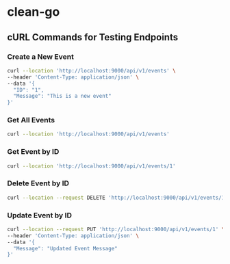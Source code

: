 # clean-go

## cURL Commands for Testing Endpoints

### Create a New Event
```bash
curl --location 'http://localhost:9000/api/v1/events' \
--header 'Content-Type: application/json' \
--data '{
  "ID": "1",
  "Message": "This is a new event"
}'
```

### Get All Events
```bash
curl --location 'http://localhost:9000/api/v1/events'
```

### Get Event by ID
```bash
curl --location 'http://localhost:9000/api/v1/events/1'
```

### Delete Event by ID
```bash
curl --location --request DELETE 'http://localhost:9000/api/v1/events/1'
```

### Update Event by ID
```bash
curl --location --request PUT 'http://localhost:9000/api/v1/events/1' \
--header 'Content-Type: application/json' \
--data '{
  "Message": "Updated Event Message"
}'
```
